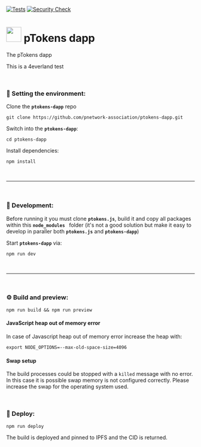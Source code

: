 [![Tests](https://github.com/pnetwork-association/ptokens-dapp/actions/workflows/run-test.yml/badge.svg)](https://github.com/pnetwork-association/ptokens-dapp/actions/workflows/run-test.yml)
[![Security Check](https://github.com/pnetwork-association/ptokens-dapp/actions/workflows/run-security.yml/badge.svg)](https://github.com/pnetwork-association/ptokens-dapp/actions/workflows/run-security.yml)
# <img src="https://user-images.githubusercontent.com/26067523/223670985-a1bfa5be-6d47-489a-9c08-88f82a215ee5.svg" width="40"/> pTokens dapp

The pTokens dapp

This is a 4everland test

&nbsp;

### :house_with_garden: Setting the environment:

Clone the __`ptokens-dapp`__ repo

```
git clone https://github.com/pnetwork-association/ptokens-dapp.git
```

Switch into the __`ptokens-dapp`__:

```
cd ptokens-dapp
```

Install dependencies:

```
npm install
```

&nbsp;

***

&nbsp;

### :wrench: Development:

Before running it you must clone __`ptokens.js`__, build it and copy all packages within this __`node_modules `__
folder (it's not a good solution but make it easy to develop in paraller both __`ptokens.js`__ and __`ptokens-dapp`__)


Start __`ptokens-dapp`__ via:

```
npm run dev
```

&nbsp;

***

&nbsp;

### :gear: Build and preview:

```
npm run build && npm run preview
```

#### JavaScript heap out of memory error

In case of Javascript heap out of memory error increase the heap with:

```
export NODE_OPTIONS=--max-old-space-size=4096
```

#### Swap setup

The build processes could be stopped with a `killed` message with no error. In this case it is possible swap memory is not configured correctly. Please increase the swap for the operating system used.

&nbsp;

### :rocket: Deploy:

```
npm run deploy
```

The build is deployed and pinned to IPFS and the CID is returned.
